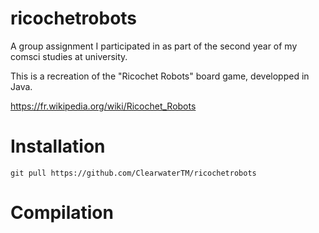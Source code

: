 # ricochetrobots
A group assignment I participated in as part of the second year of my comsci studies at university.

This is a recreation of the "Ricochet Robots" board game, developped in Java.

https://fr.wikipedia.org/wiki/Ricochet_Robots

# Installation

`git pull https://github.com/ClearwaterTM/ricochetrobots `

# Compilation

